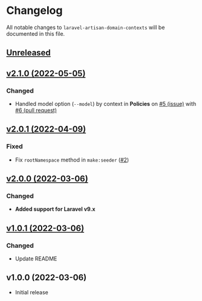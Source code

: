 # Changelog

All notable changes to `laravel-artisan-domain-contexts` will be documented in this file.

## [Unreleased](https://github.com/allysonsilva/laravel-artisan-domain-contexts/compare/v2.1.0...2.x)

## [v2.1.0 (2022-05-05)](https://github.com/allysonsilva/laravel-artisan-domain-contexts/compare/v2.0.1...v2.1.0)

### Changed

- Handled model option (`--model`) by context in **Policies** on [#5 (issue)](https://github.com/allysonsilva/laravel-artisan-domain-contexts/issues/5) with [#6 (pull request)](https://github.com/allysonsilva/laravel-artisan-domain-contexts/pull/6)

## [v2.0.1 (2022-04-09)](https://github.com/allysonsilva/laravel-artisan-domain-contexts/compare/v2.0.0...v2.0.1)

### Fixed

- Fix `rootNamespace` method in `make:seeder` ([#2](https://github.com/allysonsilva/laravel-artisan-domain-contexts/pull/2))

## [v2.0.0 (2022-03-06)](https://github.com/allysonsilva/laravel-artisan-domain-contexts/compare/1.x...v2.0.0)

### Changed

- **Added support for Laravel v9.x**

## [v1.0.1 (2022-03-06)](https://github.com/allysonsilva/laravel-artisan-domain-contexts/compare/v1.0.0...v1.0.1)

### Changed

- Update README

## v1.0.0 (2022-03-06)

- Initial release
